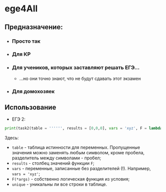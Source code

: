 # ege4All
## Предназначение:
- ### Просто так
- ### Для КР
- ### Для учеников, которых заставляют решать ЕГЭ...
  - ...но они точно знают, что не будут сдавать этот экзамен
- ### Для домохозяек
## Использование
 - ЕГЭ 2:
```py
print(task2(table = '''''', results = [0,0,0], vars = 'xyz', F = lambda x,y,z: x==y==z, unique = True))
```
Здесь:
  - ```table``` - таблица истинности для переменных. Пропущенные значения можно заменять любым символом, кроме пробела, разделитель между символами - пробел;
  - ```results``` - столбец значений функции ```F```;
  - ```vars``` - переменные, записанные без разделителей (!). Например, ```vars = 'xyz'```;
  - ```F(*args)``` - собственно логическая функция из условия;
  - ```unique``` - уникальны ли все строки в таблице.

